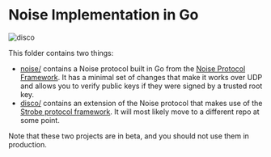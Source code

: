 # Noise Implementation in Go

![disco](http://i.imgur.com/4a9upuk.jpg)

This folder contains two things:

* [noise/](/noise) contains a Noise protocol built in Go from the [Noise Protocol Framework](http://noiseprotocol.org/). It has a minimal set of changes that make it works over UDP and allows you to verify public keys if they were signed by a trusted root key.
* [disco/](/disco) contains an extension of the Noise protocol that makes use of the [Strobe protocol framework](https://www.cryptologie.net/article/416/the-strobe-protocol-framework/). It will most likely move to a different repo at some point.

Note that these two projects are in beta, and you should not use them in production.
